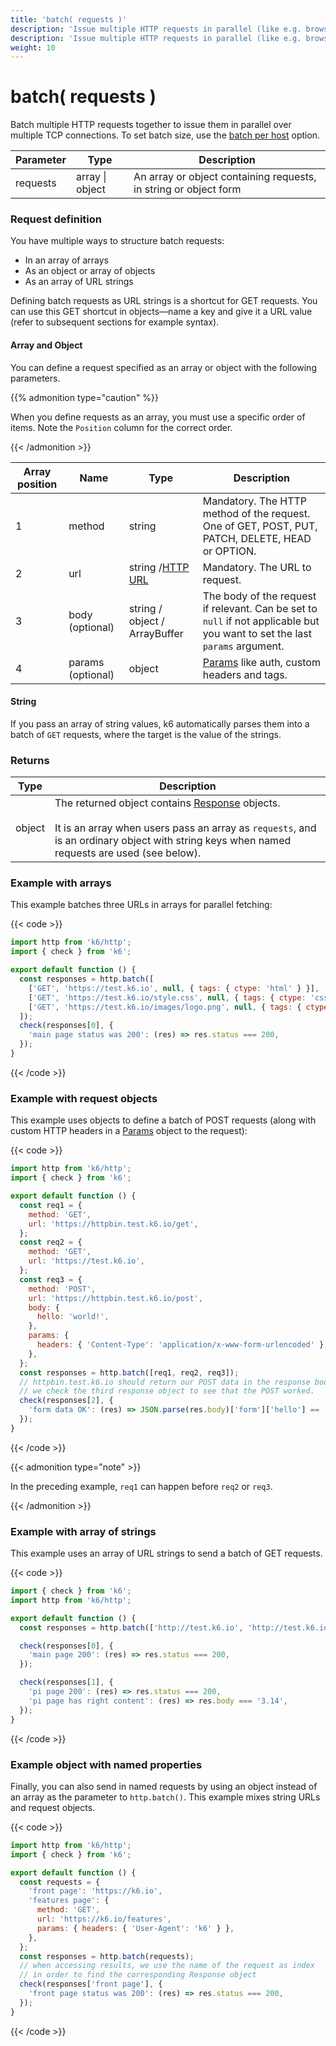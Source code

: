 ```yaml
---
title: 'batch( requests )'
description: 'Issue multiple HTTP requests in parallel (like e.g. browsers tend to do).'
description: 'Issue multiple HTTP requests in parallel (like e.g. browsers tend to do).'
weight: 10
---
```


# batch( requests )

Batch multiple HTTP requests together to issue them in parallel over multiple TCP connections.
To set batch size, use the [batch per host](https://grafana.com/docs/k6/<K6_VERSION>/using-k6/k6-options/reference#batch-per-host) option.

| Parameter | Type            | Description                                                      |
| --------- | --------------- | ---------------------------------------------------------------- |
| requests  | array \| object | An array or object containing requests, in string or object form |

### Request definition

You have multiple ways to structure batch requests:

- In an array of arrays
- As an object or array of objects
- As an array of URL strings

Defining batch requests as URL strings is a shortcut for GET requests.
You can use this GET shortcut in objects&mdash;name a key and give it a URL value
(refer to subsequent sections for example syntax).

#### Array and Object

You can define a request specified as an array or object with the following parameters.

{{% admonition type="caution" %}}

When you define requests as an array, you must use a specific order of items.
Note the `Position` column for the correct order.

{{< /admonition >}}

| Array position | Name              | Type                                                                                            | Description                                                                                                                 |
| -------------- | ----------------- | ----------------------------------------------------------------------------------------------- | --------------------------------------------------------------------------------------------------------------------------- |
| 1              | method            | string                                                                                          | Mandatory. The HTTP method of the request. One of GET, POST, PUT, PATCH, DELETE, HEAD or OPTION.                            |
| 2              | url               | string /[HTTP URL](https://grafana.com/docs/k6/<K6_VERSION>/javascript-api/k6-http/url#returns) | Mandatory. The URL to request.                                                                                              |
| 3              | body (optional)   | string / object / ArrayBuffer                                                                   | The body of the request if relevant. Can be set to `null` if not applicable but you want to set the last `params` argument. |
| 4              | params (optional) | object                                                                                          | [Params](https://grafana.com/docs/k6/<K6_VERSION>/javascript-api/k6-http/params) like auth, custom headers and tags.        |

#### String

If you pass an array of string values, k6 automatically parses them into a batch of `GET` requests, where the target is the value of the strings.

### Returns

| Type   | Description                                                                                                                                                                                                                                                                       |
| ------ | --------------------------------------------------------------------------------------------------------------------------------------------------------------------------------------------------------------------------------------------------------------------------------- |
| object | The returned object contains [Response](https://grafana.com/docs/k6/<K6_VERSION>/javascript-api/k6-http/response) objects.<br /><br />It is an array when users pass an array as `requests`, and is an ordinary object with string keys when named requests are used (see below). |

### Example with arrays

This example batches three URLs in arrays for parallel fetching:

{{< code >}}

```javascript
import http from 'k6/http';
import { check } from 'k6';

export default function () {
  const responses = http.batch([
    ['GET', 'https://test.k6.io', null, { tags: { ctype: 'html' } }],
    ['GET', 'https://test.k6.io/style.css', null, { tags: { ctype: 'css' } }],
    ['GET', 'https://test.k6.io/images/logo.png', null, { tags: { ctype: 'images' } }],
  ]);
  check(responses[0], {
    'main page status was 200': (res) => res.status === 200,
  });
}
```

{{< /code >}}

### Example with request objects

This example uses objects to define a batch of POST requests (along with custom HTTP headers in a [Params](https://grafana.com/docs/k6/<K6_VERSION>/javascript-api/k6-http/params) object to the request):

{{< code >}}

```javascript
import http from 'k6/http';
import { check } from 'k6';

export default function () {
  const req1 = {
    method: 'GET',
    url: 'https://httpbin.test.k6.io/get',
  };
  const req2 = {
    method: 'GET',
    url: 'https://test.k6.io',
  };
  const req3 = {
    method: 'POST',
    url: 'https://httpbin.test.k6.io/post',
    body: {
      hello: 'world!',
    },
    params: {
      headers: { 'Content-Type': 'application/x-www-form-urlencoded' },
    },
  };
  const responses = http.batch([req1, req2, req3]);
  // httpbin.test.k6.io should return our POST data in the response body, so
  // we check the third response object to see that the POST worked.
  check(responses[2], {
    'form data OK': (res) => JSON.parse(res.body)['form']['hello'] == 'world!',
  });
}
```

{{< /code >}}

{{< admonition type="note" >}}

In the preceding example, `req1` can happen before `req2` or `req3`.

{{< /admonition >}}

### Example with array of strings

This example uses an array of URL strings to send a batch of GET requests.

{{< code >}}

```javascript
import { check } from 'k6';
import http from 'k6/http';

export default function () {
  const responses = http.batch(['http://test.k6.io', 'http://test.k6.io/pi.php']);

  check(responses[0], {
    'main page 200': (res) => res.status === 200,
  });

  check(responses[1], {
    'pi page 200': (res) => res.status === 200,
    'pi page has right content': (res) => res.body === '3.14',
  });
}
```

{{< /code >}}

### Example object with named properties

Finally, you can also send in named requests by using an object instead of an array as the parameter to `http.batch()`.
This example mixes string URLs and request objects.

{{< code >}}

```javascript
import http from 'k6/http';
import { check } from 'k6';

export default function () {
  const requests = {
    'front page': 'https://k6.io',
    'features page': {
      method: 'GET',
      url: 'https://k6.io/features',
      params: { headers: { 'User-Agent': 'k6' } },
    },
  };
  const responses = http.batch(requests);
  // when accessing results, we use the name of the request as index
  // in order to find the corresponding Response object
  check(responses['front page'], {
    'front page status was 200': (res) => res.status === 200,
  });
}
```

{{< /code >}}
